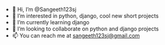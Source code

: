 - 👋 Hi, I’m @Sangeeth123sj
- 👀 I’m interested in python, django, cool new short projects
- 🌱 I’m currently learning django
- 💞️ I’m looking to collaborate on python and django projects
- 📫 You can reach me at sangeeth123sj@gmail.com

<!---
Sangeeth123sj/Sangeeth123sj is a ✨ special ✨ repository because its `README.md` (this file) appears on your GitHub profile.
You can click the Preview link to take a look at your changes.
--->
